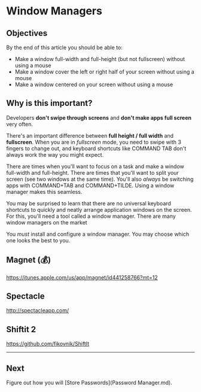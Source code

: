 # Window Managers

## Objectives

By the end of this article you should be able to:

- Make a window full-width and full-height (but not fullscreen) without using a mouse
- Make a window cover the left or right half of your screen without using a mouse
- Make a window centered on your screen without using a mouse

## Why is this important?

Developers **don't swipe through screens** and **don't make apps full screen** very often.  

There's an important difference between **full height / full width** and **fullscreen**.  When you are in _fullscreen_ mode, you need to swipe with 3 fingers to change out, and keyboard shortcuts like COMMAND TAB don't always work the way you might expect.

There are times when you'll want to focus on a task and make a window full-width and full-height.  There are times that you'll want to split your screen (see two windows at the same time).  You'll also _always_ be switching apps with COMMAND+TAB and COMMAND+TILDE.  Using a window manager makes this seamless.

You may be surprised to learn that there are no universal keyboard shortcuts to quickly and neatly arrange application windows on the screen. For this, you'll need a tool called a window manager. There are many window managers on the market

You _must_ install and configure a window manager.  You may choose which one looks the best to you.

## Magnet (💰)

https://itunes.apple.com/us/app/magnet/id441258766?mt=12

## Spectacle

http://spectacleapp.com/

## Shiftit 2

https://github.com/fikovnik/ShiftIt

---

## Next

Figure out how you will [Store Passwords](Password Manager.md).
